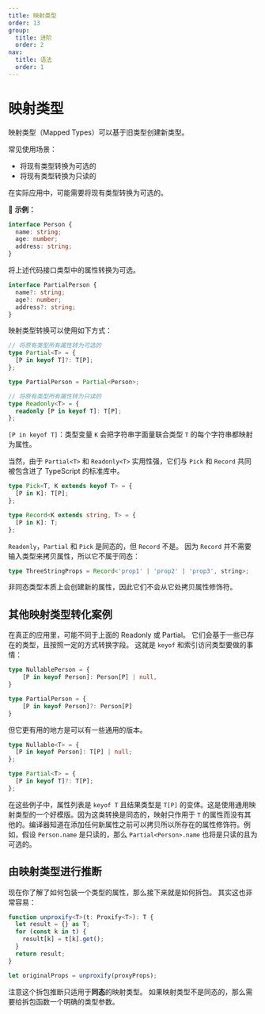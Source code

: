 ```yaml
---
title: 映射类型
order: 13
group:
  title: 进阶
  order: 2
nav:
  title: 语法
  order: 1
---
```


# 映射类型

映射类型（Mapped Types）可以基于旧类型创建新类型。

常见使用场景：

- 将现有类型转换为可选的
- 将现有类型转换为只读的

在实际应用中，可能需要将现有类型转换为可选的。

🌰 **示例：**

```ts
interface Person {
  name: string;
  age: number;
  address: string;
}
```

将上述代码接口类型中的属性转换为可选。

```ts
interface PartialPerson {
  name?: string;
  age?: number;
  address?: string;
}
```

映射类型转换可以使用如下方式：

```ts
// 将原有类型所有属性转为可选的
type Partial<T> = {
  [P in keyof T]?: T[P];
};

type PartialPerson = Partial<Person>;

// 将原有类型所有属性转为只读的
type Readonly<T> = {
  readonly [P in keyof T]: T[P];
};
```

`[P in keyof T]`：类型变量 `K` 会把字符串字面量联合类型 `T` 的每个字符串都映射为属性。

当然，由于 `Partial<T>` 和 `Readonly<T>` 实用性强，它们与 `Pick` 和 `Record` 共同被包含进了 TypeScript 的标准库中。

```ts
type Pick<T, K extends keyof T> = {
  [P in K]: T[P];
};

type Record<K extends string, T> = {
  [P in K]: T;
};
```

`Readonly`，`Partial` 和 `Pick` 是同态的，但 `Record` 不是。 因为 `Record` 并不需要输入类型来拷贝属性，所以它不属于同态：

```ts
type ThreeStringProps = Record<'prop1' | 'prop2' | 'prop3', string>;
```

非同态类型本质上会创建新的属性，因此它们不会从它处拷贝属性修饰符。

## 其他映射类型转化案例

在真正的应用里，可能不同于上面的 Readonly 或 Partial。 它们会基于一些已存在的类型，且按照一定的方式转换字段。 这就是 `keyof` 和索引访问类型要做的事情：

```ts
type NullablePerson = {
    [P in keyof Person]: Person[P] | null,
}

type PartialPerson = {
    [P in keyof Person]?: Person[P]
}
```

但它更有用的地方是可以有一些通用的版本。

```ts
type Nullable<T> = {
  [P in keyof Person]: T[P] | null;
};

type Partial<T> = {
  [P in keyof T]?: T[P];
};
```

在这些例子中，属性列表是 `keyof T` 且结果类型是 `T[P]` 的变体。这是使用通用映射类型的一个好模版。因为这类转换是同态的，映射只作用于 `T` 的属性而没有其他的。编译器知道在添加任何新属性之前可以拷贝所以所存在的属性修饰符。例如，假设 `Person.name` 是只读的，那么 `Partial<Person>.name` 也将是只读的且为可选的。

## 由映射类型进行推断

现在你了解了如何包装一个类型的属性，那么接下来就是如何拆包。 其实这也非常容易：

```ts
function unproxify<T>(t: Proxify<T>): T {
  let result = {} as T;
  for (const k in t) {
    result[k] = t[k].get();
  }
  return result;
}

let originalProps = unproxify(proxyProps);
```

注意这个拆包推断只适用于**同态**的映射类型。 如果映射类型不是同态的，那么需要给拆包函数一个明确的类型参数。

